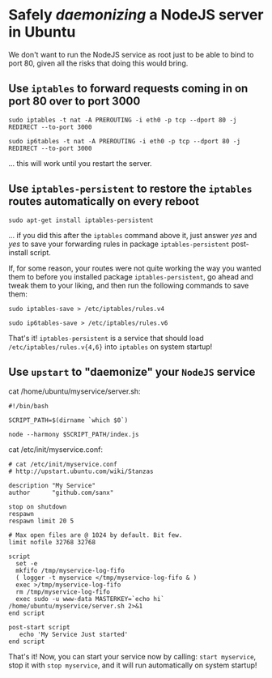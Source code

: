 Safely *daemonizing* a NodeJS server in Ubuntu
====

We don't want to run the NodeJS service as root just to be able to bind to
port 80, given all the risks that doing this would bring.

Use `iptables` to forward requests coming in on port 80 over to port 3000
----

`sudo iptables -t nat -A PREROUTING -i eth0 -p tcp --dport 80 -j REDIRECT --to-port 3000`

`sudo ip6tables -t nat -A PREROUTING -i eth0 -p tcp --dport 80 -j REDIRECT --to-port 3000`

... this will work until you restart the server.

Use `iptables-persistent` to restore the `iptables` routes automatically on every reboot
----

`sudo apt-get install iptables-persistent`

... if you did this after the `iptables` command above it, just answer *yes* and *yes*
to save your forwarding rules in package `iptables-persistent` post-install script.

If, for some reason, your routes were not quite working the way you wanted them to
before you installed package `iptables-persistent`, go ahead and tweak them to your
liking, and then run the following commands to save them:

`sudo iptables-save > /etc/iptables/rules.v4`

`sudo ip6tables-save > /etc/iptables/rules.v6`

That's it! `iptables-persistent` is a service that should load `/etc/iptables/rules.v{4,6}`
into `iptables` on system startup!

Use `upstart` to "daemonize" your `NodeJS` service
----

cat /home/ubuntu/myservice/server.sh:

    #!/bin/bash

    SCRIPT_PATH=$(dirname `which $0`)

    node --harmony $SCRIPT_PATH/index.js

cat /etc/init/myservice.conf:

    # cat /etc/init/myservice.conf
    # http://upstart.ubuntu.com/wiki/Stanzas

    description "My Service"
    author      "github.com/sanx"

    stop on shutdown
    respawn
    respawn limit 20 5

    # Max open files are @ 1024 by default. Bit few.
    limit nofile 32768 32768

    script
      set -e
      mkfifo /tmp/myservice-log-fifo
      ( logger -t myservice </tmp/myservice-log-fifo & )
      exec >/tmp/myservice-log-fifo
      rm /tmp/myservice-log-fifo
      exec sudo -u www-data MASTERKEY=`echo hi` /home/ubuntu/myservice/server.sh 2>&1
    end script

    post-start script
       echo 'My Service Just started'
    end script

That's it! Now, you can start your service now by calling: `start myservice`, stop
it with `stop myservice`, and it will run automatically on system startup!
